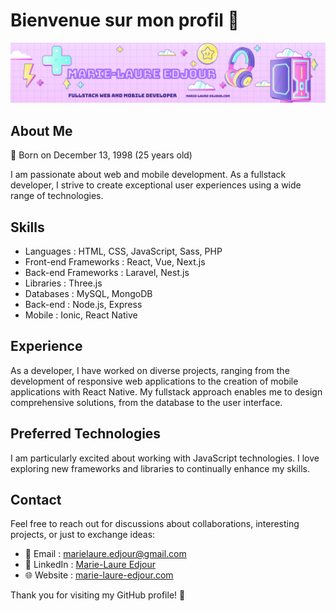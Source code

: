 # Bienvenue sur mon profil 👋

![Bannière](https://github.com/marielaure1/marielaure1/raw/main/assets/imgs/banner.png)

## About Me

🎂 Born on December 13, 1998 (25 years old)

I am passionate about web and mobile development. As a fullstack developer, I strive to create exceptional user experiences using a wide range of technologies.

## Skills

- Languages : HTML, CSS, JavaScript, Sass, PHP
- Front-end Frameworks : React, Vue, Next.js
- Back-end Frameworks : Laravel, Nest.js
- Libraries : Three.js
- Databases : MySQL, MongoDB
- Back-end : Node.js, Express
- Mobile : Ionic, React Native

## Experience

As a developer, I have worked on diverse projects, ranging from the development of responsive web applications to the creation of mobile applications with React Native. My fullstack approach enables me to design comprehensive solutions, from the database to the user interface.

## Preferred Technologies

I am particularly excited about working with JavaScript technologies. I love exploring new frameworks and libraries to continually enhance my skills.

## Contact

Feel free to reach out for discussions about collaborations, interesting projects, or just to exchange ideas:

- 📧 Email : [marielaure.edjour@gmail.com](mailto:marielaure.edjour@gmail.com)
- 💼 LinkedIn : [Marie-Laure Edjour](https://www.linkedin.com/in/ml-edjour/)
- 🌐 Website : [marie-laure-edjour.com](https://www.marie-laure-edjour.com)

Thank you for visiting my GitHub profile!  🚀